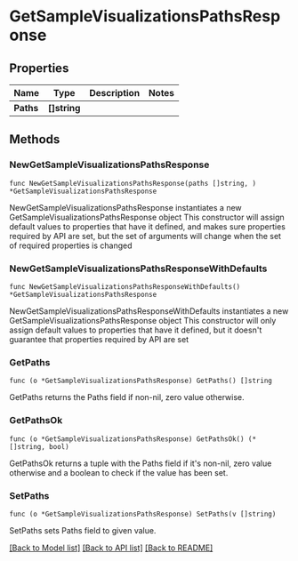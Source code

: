 # GetSampleVisualizationsPathsResponse

## Properties

Name | Type | Description | Notes
------------ | ------------- | ------------- | -------------
**Paths** | **[]string** |  | 

## Methods

### NewGetSampleVisualizationsPathsResponse

`func NewGetSampleVisualizationsPathsResponse(paths []string, ) *GetSampleVisualizationsPathsResponse`

NewGetSampleVisualizationsPathsResponse instantiates a new GetSampleVisualizationsPathsResponse object
This constructor will assign default values to properties that have it defined,
and makes sure properties required by API are set, but the set of arguments
will change when the set of required properties is changed

### NewGetSampleVisualizationsPathsResponseWithDefaults

`func NewGetSampleVisualizationsPathsResponseWithDefaults() *GetSampleVisualizationsPathsResponse`

NewGetSampleVisualizationsPathsResponseWithDefaults instantiates a new GetSampleVisualizationsPathsResponse object
This constructor will only assign default values to properties that have it defined,
but it doesn't guarantee that properties required by API are set

### GetPaths

`func (o *GetSampleVisualizationsPathsResponse) GetPaths() []string`

GetPaths returns the Paths field if non-nil, zero value otherwise.

### GetPathsOk

`func (o *GetSampleVisualizationsPathsResponse) GetPathsOk() (*[]string, bool)`

GetPathsOk returns a tuple with the Paths field if it's non-nil, zero value otherwise
and a boolean to check if the value has been set.

### SetPaths

`func (o *GetSampleVisualizationsPathsResponse) SetPaths(v []string)`

SetPaths sets Paths field to given value.



[[Back to Model list]](../README.md#documentation-for-models) [[Back to API list]](../README.md#documentation-for-api-endpoints) [[Back to README]](../README.md)


